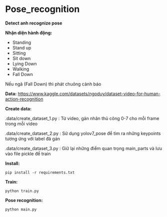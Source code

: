 # Pose_recognition
**Detect anh recognize pose**

**Nhận diện hành động:**
+ Standing
+ Stand up
+ Sitting
+ Sit down
+ Lying Down
+ Walking
+ Fall Down

Nếu ngã (Fall Down) thì phát chuông cảnh báo



**Data:**
https://www.kaggle.com/datasets/ngoduy/dataset-video-for-human-action-recognition


**Create data:**

.data/create_dataset_1.py : Từ video, gán nhãn thủ công 0-7 cho mỗi frame trong mỗi video

.data/create_dataset_2.py : Sử dụng yolov7_pose để tìm ra những keypoints tương ứng với label đã gán

.data/create_dataset_3.py : Giữ lại những điểm quan trọng main_parts và lưu vào file pickle để train



**Install:**
```
pip install -r requirements.txt
```

**Train:**
```
python train.py
```

**Pose recognition:**
```
python main.py
```


